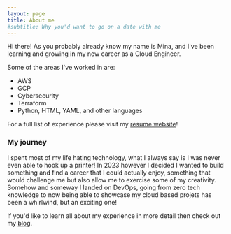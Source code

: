 ```yaml
---
layout: page
title: About me
#subtitle: Why you'd want to go on a date with me
---
```


Hi there! As you probably already know my name is Mina, and I've been learning and growing in my new career as a Cloud Engineer. 

Some of the areas I've worked in are:

- AWS
- GCP
- Cybersecurity
- Terraform
- Python, HTML, YAML, and other languages

For a full list of experience please visit my [resume website](https://minabmiller.com/)!

### My journey

I spent most of my life hating technology, what I always say is I was never even able to hook up a printer! In 2023 however I decided I wanted to build something and find a career that I could actually enjoy, something that would challenge me but also allow me to exercise some of my creativity. Somehow and someway I landed on DevOps, going from zero tech knowledge to now being able to showcase my cloud based projets has been a whirlwind, but an exciting one! 

If you'd like to learn all about my experience in more detail then check out my [blog](https://minabmiller.com/).
